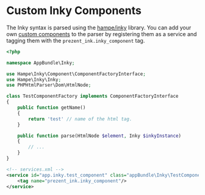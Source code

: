 Custom Inky Components
======================

The Inky syntax is parsed using the [hampe/inky](https://github.com/thampe/inky) library. You can add
your own [custom components](https://github.com/thampe/inky#add-your-own-component-factory) to the parser
by registering them as a service and tagging them with the `prezent_ink.inky_component` tag.

```php
<?php

namespace AppBundle\Inky;

use Hampe\Inky\Component\ComponentFactoryInterface;
use Hampe\Inky\Inky;
use PHPHtmlParser\Dom\HtmlNode;

class TestComponentFactory implements ComponentFactoryInterface
{
    public function getName()
    {
        return 'test' // name of the html tag.
    }

    public function parse(HtmlNode $element, Inky $inkyInstance)
    {
        // ...
    }
}
```

```xml
<!-- services.xml -->
<service id="app.inky.test_component" class="appBundle\Inky\TestComponentFactory">
    <tag name="prezent_ink.inky_component"/>
</service>
```
